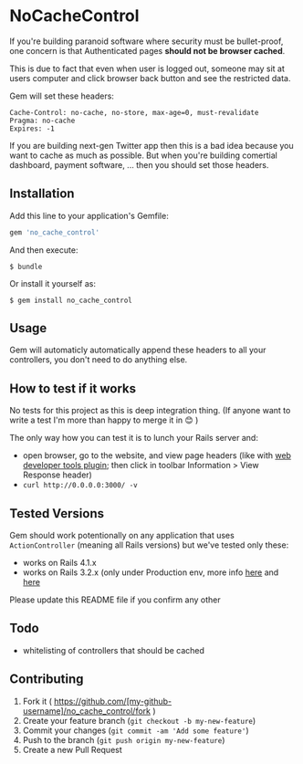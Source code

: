 # NoCacheControl

If you're building paranoid software where security must be
bullet-proof, one concern is that Authenticated pages **should
not be browser cached**.

This is due to fact that even when user is logged out, someone
may sit at users computer and click browser back button and see the
restricted data.

Gem will set these headers:

```
Cache-Control: no-cache, no-store, max-age=0, must-revalidate
Pragma: no-cache
Expires: -1
```

If you are building next-gen Twitter app then this is a bad idea
because you want to cache as much as possible. But when you're
building comertial dashboard, payment software, ... then you
should set those headers.

## Installation

Add this line to your application's Gemfile:

```ruby
gem 'no_cache_control'
```

And then execute:

    $ bundle

Or install it yourself as:

    $ gem install no_cache_control

## Usage

Gem will automaticly automatically append these headers to all your controllers, you don't need to do anything else.


## How to test if it works 

No tests for this project as this is deep integration thing. (If anyone want to write a test
I'm more than happy to merge it in :blush: )

The only way how you can test it is to lunch your Rails server and: 

* open browser, go to the website, and view page headers (like with 
  [web developer tools plugin](http://chrispederick.com/work/web-developer/); then
  click in toolbar Information > View Response header)
* `curl http://0.0.0.0:3000/ -v`

## Tested Versions

Gem should work potentionally on any application that uses `ActionController`
(meaning all Rails versions) but we've tested only these: 

* works on Rails 4.1.x 
* works on Rails 3.2.x (only under Production env, more info [here](https://github.com/equivalent/no_cache_control/issues/1) and [here](http://stackoverflow.com/questions/26994714/how-to-force-cache-control-to-no-store-in-rails-3-2-20)

Please update this README file if you confirm any other

## Todo

* whitelisting of controllers that should be cached

## Contributing

1. Fork it ( https://github.com/[my-github-username]/no_cache_control/fork )
2. Create your feature branch (`git checkout -b my-new-feature`)
3. Commit your changes (`git commit -am 'Add some feature'`)
4. Push to the branch (`git push origin my-new-feature`)
5. Create a new Pull Request
